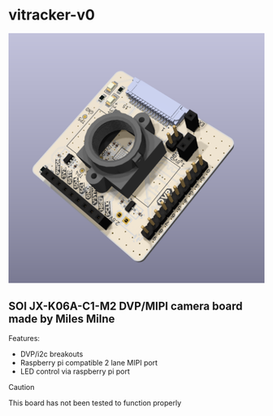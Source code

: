 # vitracker-v0

![board image](image.png)

## SOI JX-K06A-C1-M2 DVP/MIPI camera board made by Miles Milne


Features:
- DVP/i2c breakouts
- Raspberry pi compatible 2 lane MIPI port
- LED control via raspberry pi port


> [!CAUTION]
> This board has not been tested to function properly